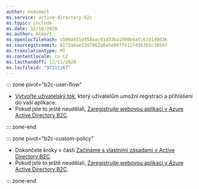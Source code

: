 ```yaml
---
author: msmimart
ms.service: active-directory-b2c
ms.topic: include
ms.date: 12/10/2020
ms.author: mimart
ms.openlocfilehash: c506d455d458aac91d33ba1900b4afc619140d36
ms.sourcegitcommit: 6172a6ae13d7062a0a5e00ff411fd363b5c38597
ms.translationtype: MT
ms.contentlocale: cs-CZ
ms.lasthandoff: 12/11/2020
ms.locfileid: "97111167"
---
```

::: zone pivot="b2c-user-flow"

* [Vytvořte uživatelský tok](../articles/active-directory-b2c/tutorial-create-user-flows.md), který uživatelům umožní registraci a přihlášení do vaší aplikace.
* Pokud jste to ještě neudělali, [Zaregistrujte webovou aplikaci v Azure Active Directory B2C](../articles/active-directory-b2c/tutorial-register-applications.md).

::: zone-end

::: zone pivot="b2c-custom-policy"

* Dokončete kroky v části [Začínáme s vlastními zásadami v Active Directory B2C](../articles/active-directory-b2c/custom-policy-get-started.md).
* Pokud jste to ještě neudělali, [Zaregistrujte webovou aplikaci v Azure Active Directory B2C](../articles/active-directory-b2c/tutorial-register-applications.md).

::: zone-end